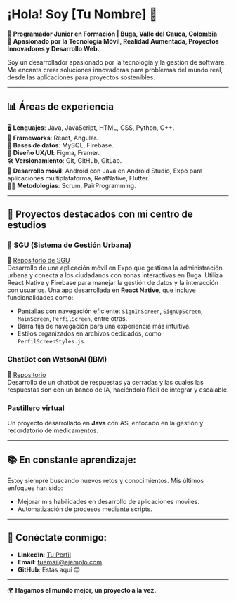 # ¡Hola! Soy [Tu Nombre] 👋

🚀 **Programador Junior en Formación | Buga, Valle del Cauca, Colombia**  
📱 **Apasionado por la Tecnología Móvil, Realidad Aumentada, Proyectos Innovadores y Desarrollo Web.**

Soy un desarrollador apasionado por la tecnología y la gestión de software. Me encanta crear soluciones innovadoras para problemas del mundo real, desde las aplicaciones para proyectos sostenibles.

---

## 📊 Áreas de experiencia

🖥️ **Lenguajes**: Java, JavaScript, HTML, CSS, Python, C++.  
🚀 **Frameworks**: React, Angular.  
💾 **Bases de datos**: MySQL, Firebase.  
🎨 **Diseño UX/UI**: Figma, Framer.  
🛠️ **Versionamiento**: Git, GitHub, GitLab.  
📲 **Desarrollo móvil**: Android con Java en Android Studio, Expo para aplicaciones multiplataforma, ReatNative, Flutter.  
🧑‍💻 **Metodologías**: Scrum, PairProgramming.

---

## 🚀 Proyectos destacados con mi centro de estudios

### 🌆 SGU (Sistema de Gestión Urbana)  
🔗 [Repositorio de SGU](#)  
Desarrollo de una aplicación móvil en Expo que gestiona la administración urbana y conecta a los ciudadanos con zonas interactivas en Buga. Utiliza React Native y Firebase para manejar la gestión de datos y la interacción con usuarios.
Una app desarrollada en **React Native**, que incluye funcionalidades como:

- Pantallas con navegación eficiente: `SignInScreen`, `SignUpScreen`, `MainScreen`, `PerfilScreen`, entre otras.
- Barra fija de navegación para una experiencia más intuitiva.
- Estilos organizados en archivos dedicados, como `PerfilScreenStyles.js`.

### ChatBot con WatsonAI (IBM)
🔗 [Repositorio](#)  
Desarrollo de un  chatbot de respuestas ya cerradas y las cuales las respuestas son con un banco de IA, haciéndolo fácil de integrar y escalable.

### Pastillero virtual
Un proyecto desarrollado en **Java** con AS, enfocado en la gestión y recordatorio de medicamentos.


---

## 📚 En constante aprendizaje:
Estoy siempre buscando nuevos retos y conocimientos. Mis últimos enfoques han sido:

- Mejorar mis habilidades en desarrollo de aplicaciones móviles.
- Automatización de procesos mediante scripts.

---

## 🔗 Conéctate conmigo:
- **LinkedIn**: [Tu Perfil](#)
- **Email**: [tuemail@ejemplo.com](mailto\:tuemail@ejemplo.com)
- **GitHub**: Estás aquí 😊

---

🌍 **Hagamos el mundo mejor, un proyecto a la vez.**

